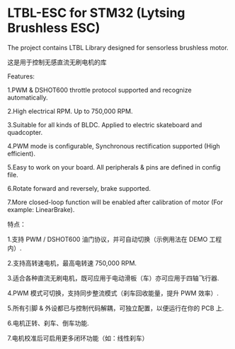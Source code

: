 # LTBL-ESC for STM32 (Lytsing Brushless ESC)
> 
The project contains LTBL Library designed for sensorless brushless motor.
> 
这是用于控制无感直流无刷电机的库
>
>
Features:
>
1.PWM & DSHOT600 throttle protocol supported and recognize automatically.
>
2.High electrical RPM. Up to 750,000 RPM.
>
3.Suitable for all kinds of BLDC. Applied to electric skateboard and quadcopter.
>
4.PWM mode is configurable, Synchronous rectification supported (High efficient).
>
5.Easy to work on your board. All peripherals & pins are defined in config file.
>
6.Rotate forward and reversely, brake supported.
>
7.More closed-loop function will be enabled after calibration of motor (For example: LinearBrake).
>
特点：
>
1.支持 PWM / DSHOT600 油门协议，并可自动切换（示例用法在 DEMO 工程内）.
>
2.支持高转速电机，最高电转速 750,000 RPM.
>
3.适合各种直流无刷电机，既可应用于电动滑板（车）亦可应用于四轴飞行器.
>
4.PWM 模式可切换，支持同步整流模式（刹车回收能量，提升 PWM 效率）.
>
5.所有引脚 & 外设都已与控制代码解耦，可独立配置，以便运行在你的 PCB 上.
>
6.电机正转、刹车、倒车功能.
>
7.电机校准后可启用更多闭环功能（如：线性刹车）
>